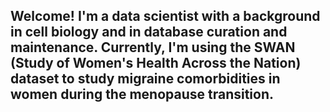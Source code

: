 ## Welcome! I'm a data scientist with a background in cell biology and in database curation and maintenance. Currently, I'm using the SWAN (Study of Women's Health Across the Nation) dataset to study migraine comorbidities in women during the menopause transition. 

